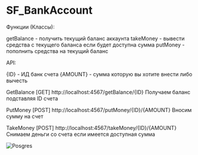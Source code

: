 # SF_BankAccount

Функции (Классы):

getBalance - получить текущий баланс аккаунта
takeMoney - вывести средства с текущего баланса если будет доступна сумма
putMoney - пополнить средства на текущий баланс

API:

{ID} - ИД банк счета
{AMOUNT} - сумма которую вы хотите внести либо вычесть

GetBalance [GET]
http://localhost:4567/getBalance/{ID}
Получаем баланс подставляя ID счета

PutMoney [POST]
http://localhost:4567/putMoney/{ID}/{AMOUNT}
Вносим сумму на счет

TakeMoney [POST]
http://localhost:4567/takeMoney/{ID}/{AMOUNT}
Снимаем деньги со счета если имеется доступная сумма


![Posgres](https://user-images.githubusercontent.com/78420669/169781013-19c1c2cc-35ce-49c1-9fa3-3fe62d08c123.jpg)
